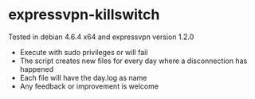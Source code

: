 # expressvpn-killswitch
Tested in debian 4.6.4 x64 and expressvpn version 1.2.0

- Execute with sudo privileges or will fail<br />
- The script creates new files for every day where a disconnection has happened<br />
- Each file will have the day.log as name<br />
- Any feedback or improvement is welcome<br />
